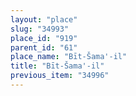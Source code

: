 ```yaml
---
layout: "place"
slug: "34993"
place_id: "919"
parent_id: "61"
place_name: "Bīt-Šama'-il"
title: "Bīt-Šama'-il"
previous_item: "34996"
---
```

